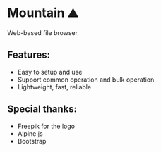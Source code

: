 # Mountain ⛰️

Web-based file browser

## Features:

- Easy to setup and use
- Support common operation and bulk operation
- Lightweight, fast, reliable

## Special thanks:

- Freepik for the logo
- Alpine.js
- Bootstrap
